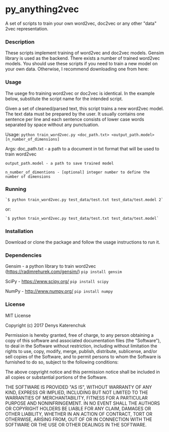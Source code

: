 # py_anything2vec
A set of scripts to train your own word2vec, doc2vec or any other "data" 2vec representation.

### Description
These scripts implement training of word2vec and doc2vec models. Gensim library is used as the
backend. There exists a number of trained word2vec models. You should use these scripts if you
need to train a new model on your own data. Otherwise, I recommend downloading one from here:


### Usage
The usege fro training word2vec or doc2vec is identical. In the example below, substitute the script
name for the intended script.

Given a set of cleaned/parsed text, this script trains a new word2vec model.
The text data must be prepared by the user. It usually contains one sentence per line and each
sentence consists of lower case words separated by space without any punctuation.

Usage:
    `python train_word2vec.py <doc_path.txt> <output_path.model> [n_number_of_dimensions]`

Args:
    doc_path.txt - a path to a document in txt format that will be used to train word2vec
    
    output_path.model - a path to save trained model
    
    n_number_of_dimentions - [optional] integer number to define the number of dimensions

### Running

    `$ python train_word2vec.py test_data/test.txt test_data/test.model 2`

or:

    `$ python train_word2vec.py test_data/test.txt test_data/test.model`


### Installation

Download or clone the package and follow the usage instructions to run it.

### Dependencies
Gensim - a python library to train word2vec (https://radimrehurek.com/gensim/)
`pip install gensim`

SciPy - https://www.scipy.org/
`pip install scipy`

NumPy - http://www.numpy.org/
`pip install numpy`

### License

MIT License

Copyright (c) 2017 Denys Katerenchuk

Permission is hereby granted, free of charge, to any person obtaining a copy
of this software and associated documentation files (the "Software"), to deal
in the Software without restriction, including without limitation the rights
to use, copy, modify, merge, publish, distribute, sublicense, and/or sell
copies of the Software, and to permit persons to whom the Software is
furnished to do so, subject to the following conditions:

The above copyright notice and this permission notice shall be included in all
copies or substantial portions of the Software.

THE SOFTWARE IS PROVIDED "AS IS", WITHOUT WARRANTY OF ANY KIND, EXPRESS OR
IMPLIED, INCLUDING BUT NOT LIMITED TO THE WARRANTIES OF MERCHANTABILITY,
FITNESS FOR A PARTICULAR PURPOSE AND NONINFRINGEMENT. IN NO EVENT SHALL THE
AUTHORS OR COPYRIGHT HOLDERS BE LIABLE FOR ANY CLAIM, DAMAGES OR OTHER
LIABILITY, WHETHER IN AN ACTION OF CONTRACT, TORT OR OTHERWISE, ARISING FROM,
OUT OF OR IN CONNECTION WITH THE SOFTWARE OR THE USE OR OTHER DEALINGS IN THE
SOFTWARE.
